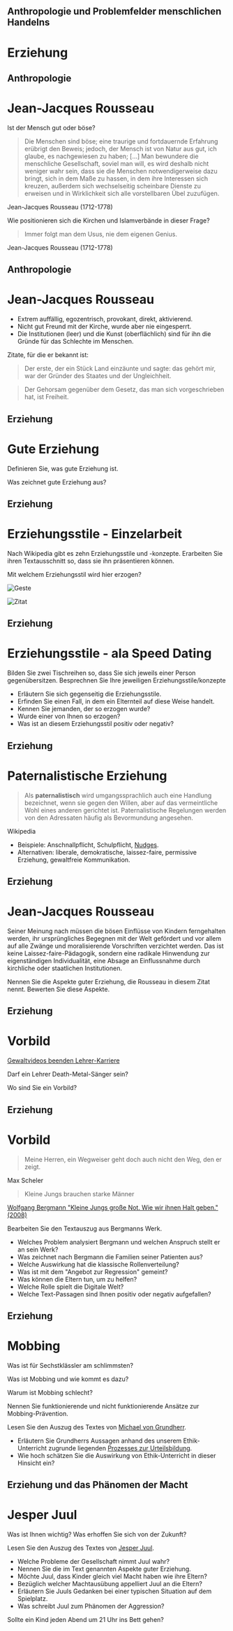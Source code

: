 ## Anthropologie und Problemfelder menschlichen Handelns
# Erziehung



## Anthropologie
# Jean-Jacques Rousseau

Ist der Mensch gut oder böse?<!-- .element: class="frage" -->

> Die Menschen sind böse; eine traurige und fortdauernde Erfahrung erübrigt den Beweis; jedoch, der Mensch ist von Natur aus gut, ich glaube, es nachgewiesen zu haben; […] Man bewundere die menschliche Gesellschaft, soviel man will, es wird deshalb nicht weniger wahr sein, dass sie die Menschen notwendigerweise dazu bringt, sich in dem Maße zu hassen, in dem ihre Interessen sich kreuzen, außerdem sich wechselseitig scheinbare Dienste zu erweisen und in Wirklichkeit sich alle vorstellbaren Übel zuzufügen.  <!-- .element: class="fragment"  --> <!-- Institutionelle Vernunft ist leer. -->

Jean-Jacques Rousseau (1712-1778) <!-- .element: class="rechts" -->

Wie positionieren sich die Kirchen und Islamverbände in dieser Frage? <!-- .element: class="frage fragment" -->

> Immer folgt man dem Usus, nie dem eigenen Genius. <!-- .element: class="fragment" --><!-- Die Meinung von anderen soll man nicht achten, und sich von der Gesellschaft nicht beeinflussen lassen, weil die nur irritiert.-->

Jean-Jacques Rousseau (1712-1778)<!-- .element: class="rechts" -->



## Anthropologie
# Jean-Jacques Rousseau

* Extrem auffällig, egozentrisch, provokant, direkt, aktivierend.
* Nicht gut Freund mit der Kirche, wurde aber nie eingesperrt.
* Die Institutionen (leer) und die Kunst (oberflächlich) sind für ihn die Gründe für das Schlechte im Menschen. 

Zitate, für die er bekannt ist:

> Der erste, der ein Stück Land einzäunte und sagte: das gehört mir, war der Gründer des Staates und der Ungleichheit.
 
> Der Gehorsam gegenüber dem Gesetz, das man sich vorgeschrieben hat, ist Freiheit.



## Erziehung
# Gute Erziehung

Definieren Sie, was gute Erziehung ist. <!-- .element: class="frage" -->

Was zeichnet gute Erziehung aus? <!-- .element: class="frage" -->



## Erziehung
# Erziehungsstile - Einzelarbeit

Nach Wikipedia gibt es zehn Erziehungsstile und -konzepte. Erarbeiten Sie ihren Textausschnitt so, dass sie ihn präsentieren können.  <!-- .element: class="frage" -->

Mit welchem Erziehungsstil wird hier erzogen? <!-- .element: class="frage" -->

![Geste](../dateien/autoritaer.png)

![Zitat](../dateien/verwohnend-verzaertelnd.png)


## Erziehung
# Erziehungsstile - ala Speed Dating

Bilden Sie zwei Tischreihen so, dass Sie sich jeweils einer Person gegenübersitzen. <!-- .element: class="frage" -->
Besprechnen Sie Ihre jeweiligen Erziehungsstile/konzepte <!-- .element: class="frage" -->

* Erläutern Sie sich gegenseitig die Erziehungsstile.
* Erfinden Sie einen Fall, in dem ein Elternteil auf diese Weise handelt.
* Kennen Sie jemanden, der so erzogen wurde?
* Wurde einer von Ihnen so erzogen?
* Was ist an diesem Erziehungsstil positiv oder negativ?



## Erziehung
# Paternalistische Erziehung

> Als **paternalistisch** wird umgangssprachlich auch eine Handlung bezeichnet, wenn sie gegen den Willen, aber auf das vermeintliche Wohl eines anderen gerichtet ist. Paternalistische Regelungen werden von den Adressaten häufig als Bevormundung angesehen.

Wikipedia <!-- .element: class="rechts" -->

* Beispiele: Anschnallpflicht, Schulpflicht, [Nudges](https://m.grin.com/document/206500).
* Alternativen: liberale, demokratische, laissez-faire, permissive Erziehung, gewaltfreie Kommunikation.



## Erziehung
# Jean-Jacques Rousseau

Seiner Meinung nach müssen die bösen Einflüsse von Kindern ferngehalten werden, ihr ursprüngliches Begegnen mit der Welt gefördert und vor allem auf alle Zwänge und moralisierende Vorschriften verzichtet werden.
Das ist keine Laissez-faire-Pädagogik, sondern eine radikale Hinwendung zur eigenständigen Individualität, eine Absage an Einflussnahme durch kirchliche oder staatlichen Institutionen.

Nennen Sie die Aspekte guter Erziehung, die Rousseau in diesem Zitat nennt.  <!-- .element: class="frage" -->
Bewerten Sie diese Aspekte.  <!-- .element: class="frage" -->



## Erziehung
# Vorbild

[Gewaltvideos beenden Lehrer-Karriere](http://www.stuttgarter-nachrichten.de/inhalt.death-metal-gewaltvideos-beenden-lehrer-karriere.1ca78002-2302-4193-96b5-f356103c5f8b.html)

Darf ein Lehrer Death-Metal-Sänger sein?  <!-- .element: class="frage" -->

Wo sind Sie ein Vorbild?   <!-- .element: class="frage fragment" -->



## Erziehung
# Vorbild

> Meine Herren, ein Wegweiser geht doch auch nicht den Weg, den er zeigt.

Max Scheler <!-- .element: class="rechts" -->

> Kleine Jungs brauchen starke Männer

[Wolfgang Bergmann "Kleine Jungs große Not. Wie wir ihnen Halt geben." (2008)](http://www.beltz.de/sachbuch_ratgeber/buecher/produkt_produktdetails/7494-kleine_jungs_grosse_not.html) <!-- .element: class="rechts" -->

Bearbeiten Sie den Textauszug aus Bergmanns Werk. <!-- .element: class="frage" -->

* Welches Problem analysiert Bergmann und welchen Anspruch stellt er an sein Werk? <!-- ADS. Ursache klären. -->
* Was zeichnet nach Bergmann die Familien seiner Patienten aus? <!-- Eltern haben von Medien hervorgerufene Sehnsuchtsgefühle, Kinder fungieren als Ausgleich verfehlter Selbsterwartung. Daher Erwartungsdruck und Harmoniebedürfnis + Kind im Zentrum. -->
* Welche Auswirkung hat die klassische Rollenverteilung?
* Was ist mit dem "Angebot zur Regression" gemeint?
* Was können die Eltern tun, um zu helfen?
* Welche Rolle spielt die Digitale Welt?
* Welche Text-Passagen sind Ihnen positiv oder negativ aufgefallen?



## Erziehung
# Mobbing  <!-- .element: class="fragment" data-fragment-index="1" -->

Was ist für Sechstklässler am schlimmsten? <!-- .element: class="frage" -->

Was ist Mobbing und wie kommt es dazu? <!-- .element: class="frage fragment"  data-fragment-index="1" -->

Warum ist Mobbing schlecht?  <!-- .element: class="frage fragment" data-fragment-index="1"-->

Nennen Sie funktionierende und nicht funktionierende Ansätze zur Mobbing-Prävention. <!-- .element: class="frage fragment" data-fragment-index="1"-->

Lesen Sie den Auszug des Textes von <!-- .element: class="frage fragment" data-fragment-index="2"--> [Michael von Grundherr](http://www.deletaphi.de/deletaphi0.php?dnr=2229). <!-- .element: class=" fragment" data-fragment-index="2"-->

* Erläutern Sie Grundherrs Aussagen anhand des unserem Ethik-Unterricht zugrunde liegenden <!-- .element: class="fragment" data-fragment-index="2"--> [Prozesses zur Urteilsbildung](http://lehrerfortbildung-bw.de/faecher/ethik/gym/fb1/).  <!-- .element: class="fragment" data-fragment-index="2" -->
* Wie hoch schätzen Sie die Auswirkung von Ethik-Unterricht in dieser Hinsicht ein?  <!-- .element: class="fragment" data-fragment-index="2" -->



## Erziehung und das Phänomen der Macht
# Jesper Juul

Was ist Ihnen wichtig? Was erhoffen Sie sich von der Zukunft? <!-- .element: class="frage" -->

Lesen Sie den Auszug des Textes von <!-- .element: class="frage" --> [Jesper Juul](https://www.herder.de/leben-shop/aus-erziehung-wird-beziehung-taschenbuch/c-28/p-367/). 
* Welche Probleme der Gesellschaft nimmt Juul wahr? <!-- Fehlender Charakter, leicht manipulierbare Personen -->
* Nennen Sie die im Text genannten Aspekte guter Erziehung. <!-- Gespräch, Vokabular, "man" -->
* Möchte Juul, dass Kinder gleich viel Macht haben wie ihre Eltern?
* Bezüglich welcher Machtausübung appelliert Juul an die Eltern?
* Erläutern Sie Juuls Gedanken bei einer typischen Situation auf dem Spielplatz.
* Was schreibt Juul zum Phänomen der Aggression?

Sollte ein Kind jeden Abend um 21 Uhr ins Bett gehen? <!-- .element: class="frage" -->
